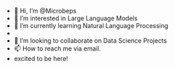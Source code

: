 - 👋 Hi, I’m @Microbeps
- 👀 I’m interested in Large Language Models
- 🌱 I’m currently learning Natural Language Processing
- 
- 💞️ I’m looking to collaborate on Data Science Projects
- 📫 How to reach me via email.
- excited to be here!

<!---
Microbeps/Microbeps is a ✨ special ✨ repository because its `README.md` (this file) appears on your GitHub profile.
You can click the Preview link to take a look at your changes.
--->
